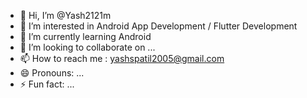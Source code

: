 - 👋 Hi, I’m @Yash2121m
- 👀 I’m interested in Android App Development / Flutter Development
- 🌱 I’m currently learning Android 
- 💞️ I’m looking to collaborate on ...
- 📫 How to reach me : yashspatil2005@gmail.com
- 😄 Pronouns: ...
- ⚡ Fun fact: ...

<!---
Yash2121m/Yash2121m is a ✨ special ✨ repository because its `README.md` (this file) appears on your GitHub profile.
You can click the Preview link to take a look at your changes.
--->
